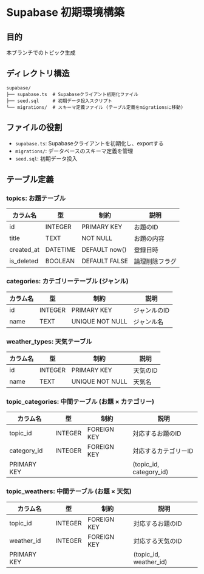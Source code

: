 # Supabase 初期環境構築

## 目的

本ブランチでのトピック生成

## ディレクトリ構造

```
supabase/
├── supabase.ts  # Supabaseクライアント初期化ファイル
├── seed.sql     # 初期データ投入スクリプト
└── migrations/  # スキーマ定義ファイル (テーブル定義をmigrationsに移動)
```

## ファイルの役割

*   `supabase.ts`: Supabaseクライアントを初期化し、exportする
*   `migrations/`: データベースのスキーマ定義を管理
*   `seed.sql`: 初期データ投入

## テーブル定義

### topics: お題テーブル

| カラム名     | 型        | 制約       | 説明             |
| ----------- | --------- | --------- | ---------------- |
| id          | INTEGER   | PRIMARY KEY | お題のID         |
| title       | TEXT      | NOT NULL  | お題の内容       |
| created_at  | DATETIME  | DEFAULT now() | 登録日時         |
| is_deleted  | BOOLEAN   | DEFAULT FALSE | 論理削除フラグ   |

### categories: カテゴリーテーブル (ジャンル)

| カラム名   | 型        | 制約       | 説明         |
| -------- | --------- | --------- | ------------ |
| id       | INTEGER   | PRIMARY KEY | ジャンルのID   |
| name     | TEXT      | UNIQUE NOT NULL | ジャンル名     |

### weather_types: 天気テーブル

| カラム名   | 型        | 制約       | 説明       |
| -------- | --------- | --------- | ---------- |
| id       | INTEGER   | PRIMARY KEY | 天気のID   |
| name     | TEXT      | UNIQUE NOT NULL | 天気名     |

### topic_categories: 中間テーブル (お題 × カテゴリー)

| カラム名       | 型        | 制約       | 説明                   |
| ------------- | --------- | --------- | ---------------------- |
| topic_id      | INTEGER   | FOREIGN KEY | 対応するお題のID         |
| category_id   | INTEGER   | FOREIGN KEY | 対応するカテゴリーID     |
| PRIMARY KEY   |           |           | (topic_id, category_id) |

### topic_weathers: 中間テーブル (お題 × 天気)

| カラム名     | 型        | 制約       | 説明               |
| ----------- | --------- | --------- | ------------------ |
| topic_id    | INTEGER   | FOREIGN KEY | 対応するお題のID     |
| weather_id  | INTEGER   | FOREIGN KEY | 対応する天気のID   |
| PRIMARY KEY |           |           | (topic_id, weather_id) |